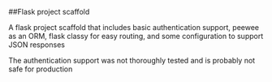 ##Flask project scaffold

A flask project scaffold that includes basic authentication support, peewee as an ORM, flask classy for easy routing, and some configuration to support JSON responses

The authentication support was not thoroughly tested and is probably not safe for production
